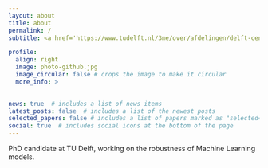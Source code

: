 ```yaml
---
layout: about
title: about
permalink: /
subtitle: <a href='https://www.tudelft.nl/3me/over/afdelingen/delft-center-for-systems-and-control'>TU Delft, DCSC</a>

profile:
  align: right
  image: photo-github.jpg
  image_circular: false # crops the image to make it circular
  more_info: >
    

news: true  # includes a list of news items
latest_posts: false  # includes a list of the newest posts
selected_papers: false # includes a list of papers marked as "selected={true}"
social: true  # includes social icons at the bottom of the page
---
```


PhD candidate at TU Delft, working on the robustness of Machine Learning models.
